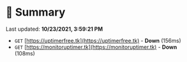 # 📖 Summary
Last updated: **10/23/2021, 3:59:21 PM**

- `GET` [https://uptimerfree.tk](https://uptimerfree.tk) - **Down** (156ms)
- `GET` [https://monitoruptimer.tk](https://monitoruptimer.tk) - **Down** (108ms)
